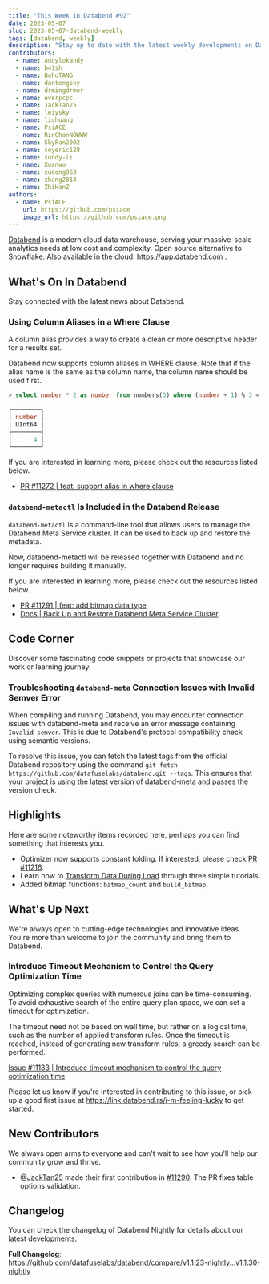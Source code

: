```yaml
---
title: "This Week in Databend #92"
date: 2023-05-07
slug: 2023-05-07-databend-weekly
tags: [databend, weekly]
description: "Stay up to date with the latest weekly developments on Databend!"
contributors:
  - name: andylokandy
  - name: b41sh
  - name: BohuTANG
  - name: dantengsky
  - name: drmingdrmer
  - name: everpcpc
  - name: JackTan25
  - name: leiysky
  - name: lichuang
  - name: PsiACE
  - name: RinChanNOWWW
  - name: SkyFan2002
  - name: soyeric128
  - name: sundy-li
  - name: Xuanwo
  - name: xudong963
  - name: zhang2014
  - name: ZhiHanZ
authors:
  - name: PsiACE
    url: https://github.com/psiace
    image_url: https://github.com/psiace.png
---
```


[Databend](https://github.com/datafuselabs/databend) is a modern cloud data warehouse, serving your massive-scale analytics needs at low cost and complexity. Open source alternative to Snowflake. Also available in the cloud: <https://app.databend.com> .

## What's On In Databend

Stay connected with the latest news about Databend.

### Using Column Aliases in a Where Clause

A column alias provides a way to create a clean or more descriptive header for a results set.

Databend now supports column aliases in WHERE clause. Note that if the alias name is the same as the column name, the column name should be used first.

```sql
> select number * 2 as number from numbers(3) where (number + 1) % 3 = 0;

┌────────┐
│ number │
│ UInt64 │
├────────┤
│      4 │
└────────┘
```

If you are interested in learning more, please check out the resources listed below.

- [PR #11272 | feat: support alias in where clause](https://github.com/datafuselabs/databend/pull/11272)

### `databend-metactl` Is Included in the Databend Release

`databend-metactl` is a command-line tool that allows users to manage the Databend Meta Service cluster. It can be used to back up and restore the metadata.

Now, databend-metactl will be released together with Databend and no longer requires building it manually.

If you are interested in learning more, please check out the resources listed below.

- [PR #11291 | feat: add bitmap data type](https://github.com/datafuselabs/databend/pull/11291)
- [Docs | Back Up and Restore Databend Meta Service Cluster](https://databend.rs/doc/deploy/metasrv/metasrv-backup-restore)

## Code Corner

Discover some fascinating code snippets or projects that showcase our work or learning journey.

### Troubleshooting `databend-meta` Connection Issues with Invalid Semver Error

When compiling and running Databend, you may encounter connection issues with databend-meta and receive an error message containing `Invalid semver`. This is due to Databend's protocol compatibility check using semantic versions.

To resolve this issue, you can fetch the latest tags from the official Databend repository using the command `git fetch https://github.com/datafuselabs/databend.git --tags`. This ensures that your project is using the latest version of databend-meta and passes the version check.

## Highlights

Here are some noteworthy items recorded here, perhaps you can find something that interests you.

- Optimizer now supports constant folding. If interested, please check [PR #11216](https://github.com/datafuselabs/databend/pull/11216).
- Learn how to [Transform Data During Load](https://databend.rs/doc/load-data/data-load-transform) through three simple tutorials.
- Added bitmap functions: `bitmap_count` and `build_bitmap`.

## What's Up Next

We're always open to cutting-edge technologies and innovative ideas. You're more than welcome to join the community and bring them to Databend.

### Introduce Timeout Mechanism to Control the Query Optimization Time

Optimizing complex queries with numerous joins can be time-consuming. To avoid exhaustive search of the entire query plan space, we can set a timeout for optimization. 

The timeout need not be based on wall time, but rather on a logical time, such as the number of applied transform rules. Once the timeout is reached, instead of generating new transform rules, a greedy search can be performed.

[Issue #11133 | Introduce timeout mechanism to control the query optimization time](https://github.com/datafuselabs/databend/issues/11133)

Please let us know if you're interested in contributing to this issue, or pick up a good first issue at <https://link.databend.rs/i-m-feeling-lucky> to get started.

## New Contributors

We always open arms to everyone and can't wait to see how you'll help our community grow and thrive.

- [@JackTan25](https://github.com/JackTan25) made their first contribution in [#11290](https://github.com/datafuselabs/databend/pull/11290). The PR fixes table options validation.

## Changelog

You can check the changelog of Databend Nightly for details about our latest developments.

**Full Changelog**: <https://github.com/datafuselabs/databend/compare/v1.1.23-nightly...v1.1.30-nightly>
